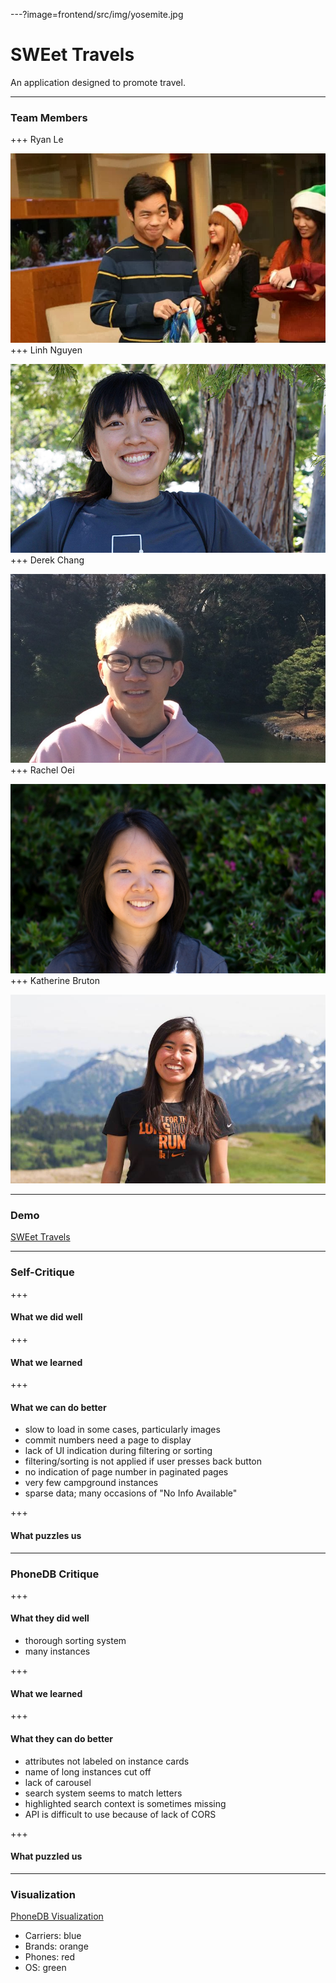 ---?image=frontend/src/img/yosemite.jpg
# SWEet Travels

An application designed to promote travel.

---

### Team Members
+++
Ryan Le

![Ryan](frontend/src/img/about/ryan.jpeg)
+++
Linh Nguyen

![Linh](frontend/src/img/about/linh.jpg)
+++
Derek Chang

![Derek](frontend/src/img/about/derek.jpg)
+++
Rachel Oei

![Rachel](frontend/src/img/about/rachel.jpg)
+++
Katherine Bruton

![Katherine](frontend/src/img/about/katherine.jpg)

---
### Demo

[SWEet Travels](http://swetravels.me)

---
### Self-Critique

+++
#### What we did well

+++
#### What we learned

+++
#### What we can do better
- slow to load in some cases, particularly images
- commit numbers need a page to display
- lack of UI indication during filtering or sorting
- filtering/sorting is not applied if user presses back button
- no indication of page number in paginated pages
- very few campground instances
- sparse data; many occasions of "No Info Available"

+++
#### What puzzles us

---
### PhoneDB Critique

+++
#### What they did well

- thorough sorting system
- many instances

+++
#### What we learned

+++

#### What they can do better
- attributes not labeled on instance cards
- name of long instances cut off
- lack of carousel
- search system seems to match letters
- highlighted search context is sometimes missing
- API is difficult to use because of lack of CORS

+++
#### What puzzled us

---
### Visualization

[PhoneDB Visualization](http://swetravels.me/vis.html)

- Carriers: blue
- Brands: orange
- Phones: red
- OS: green
